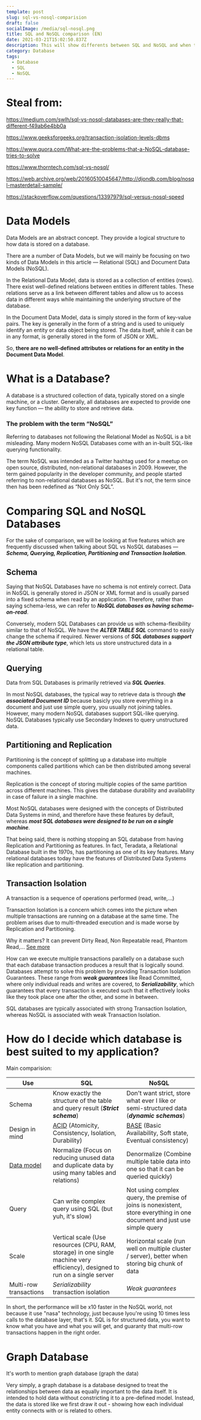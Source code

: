 ```yaml
---
template: post
slug: sql-vs-nosql-comparision
draft: false
socialImage: /media/sql-nosql.png
title: SQL and NoSQL comparison (EN)
date: 2021-03-21T15:02:50.837Z
description: This will show differents between SQL and NoSQL and when to use them.
category: Database
tags:
  - Database
  - SQL
  - NoSQL
---
```


# Steal from:

https://medium.com/swlh/sql-vs-nosql-databases-are-they-really-that-different-f49ab6e4bb0a

https://www.geeksforgeeks.org/transaction-isolation-levels-dbms

https://www.quora.com/What-are-the-problems-that-a-NoSQL-database-tries-to-solve

https://www.thorntech.com/sql-vs-nosql/

https://web.archive.org/web/20160510045647/http://djondb.com/blog/nosql-masterdetail-sample/

https://stackoverflow.com/questions/13397979/sql-versus-nosql-speed

# Data Models

Data Models are an abstract concept. They provide a logical structure to how data is stored on a database.

There are a number of Data Models, but we will mainly be focusing on two kinds of Data Models in this article — Relational (SQL) and Document Data Models (NoSQL).

In the Relational Data Model, data is stored as a collection of entities (rows). There exist well-defined relations between entities in different tables. These relations serve as a link between different tables and allow us to access data in different ways while maintaining the underlying structure of the database.

In the Document Data Model, data is simply stored in the form of key-value pairs. The key is generally in the form of a string and is used to uniquely identify an entity or data object being stored. The data itself, while it can be in any format, is generally stored in the form of JSON or XML.

So, **there are no well-defined attributes or relations for an entity in the Document Data Model**.

# What is a Database?

A database is a structured collection of data, typically stored on a single machine, or a cluster. Generally, all databases are expected to provide one key function — the ability to store and retrieve data.

### The problem with the term “NoSQL”

Referring to databases not following the Relational Model as NoSQL is a bit misleading. Many modern NoSQL Databases come with an in-built SQL-like querying functionality.

The term NoSQL was intended as a Twitter hashtag used for a meetup on open source, distributed, non-relational databases in 2009. However, the term gained popularity in the developer community, and people started referring to non-relational databases as NoSQL. But it's not, the term since then has been redefined as “Not Only SQL”.

# Comparing SQL and NoSQL Databases

For the sake of comparison, we will be looking at five features which are frequently discussed when talking about SQL vs NoSQL databases — **_Schema, Querying, Replication, Partitioning and Transaction Isolation_**.

## Schema

Saying that NoSQL Databases have no schema is not entirely correct. Data in NoSQL is generally stored in JSON or XML format and is usually parsed into a fixed schema when read by an application. Therefore, rather than saying schema-less, we can refer to **_NoSQL databases as having schema-on-read_**.

Conversely, modern SQL Databases can provide us with schema-flexibility similar to that of NoSQL. We have the **_ALTER TABLE SQL_** command to easily change the schema if required. Newer versions of **_SQL databases support the JSON attribute type_**, which lets us store unstructured data in a relational table.

## Querying

Data from SQL Databases is primarily retrieved via **_SQL Queries_**.

In most NoSQL databases, the typical way to retrieve data is through **_the associated Document ID_** because basicly you store everything in a document and just use simple query, you usually not joining tables. However, many modern NoSQL databases support SQL-like querying. NoSQL Databases typically use Secondary Indexes to query unstructured data.

## Partitioning and Replication

Partitioning is the concept of splitting up a database into multiple components called partitions which can be then distributed among several machines.

Replication is the concept of storing multiple copies of the same partition across different machines. This gives the database durability and availability in case of failure in a single machine.

Most NoSQL databases were designed with the concepts of Distributed Data Systems in mind, and therefore have these features by default, whereas **_most SQL databases were designed to be run on a single machine_**.

That being said, there is nothing stopping an SQL database from having Replication and Partitioning as features. In fact, Teradata, a Relational Database built in the 1970s, has partitioning as one of its key features. Many relational databases today have the features of Distributed Data Systems like replication and partitioning.

## Transaction Isolation

A transaction is a sequence of operations performed (read, write,...)

Transaction Isolation is a concern which comes into the picture when multiple transactions are running on a database at the same time. The problem arises due to multi-threaded execution and is made worse by Replication and Partitioning.

Why it matters? It can prevent Dirty Read, Non Repeatable read, Phantom Read,... [See more](https://www.geeksforgeeks.org/transaction-isolation-levels-dbms/#:~:text=Based%20on%20these%20phenomena%2C%20The,transaction%2C%20thereby%20allowing%20dirty%20reads.&text=Serializable%20%E2%80%93%20This%20is%20the%20Highest%20isolation%20level.)

How can we execute multiple transactions parallelly on a database such that each database transaction produces a result that is logically sound. Databases attempt to solve this problem by providing Transaction Isolation Guarantees. These range from **_weak guarantees_** like Read Committed, where only individual reads and writes are covered, to **_Serializability_**, which guarantees that every transaction is executed such that it effectively looks like they took place one after the other, and some in between.

SQL databases are typically associated with strong Transaction Isolation, whereas NoSQL is associated with weak Transaction Isolation.

# How do I decide which database is best suited to my application?

Main comparision:

| Use                                                                                               | SQL                                                                                                                          | NoSQL                                                                                                                            |
| ------------------------------------------------------------------------------------------------- | ---------------------------------------------------------------------------------------------------------------------------- | -------------------------------------------------------------------------------------------------------------------------------- |
| Schema                                                                                            | Know exactly the structure of the table and query result (**_Strict schema_**)                                               | Don't want strict, store what ever I like or semi-structured data (**_dynamic schemas_**)                                        |
| Design in mind                                                                                    | [ACID](https://en.wikipedia.org/wiki/ACID) (Atomicity, Consistency, Isolation, Durability)                                   | [BASE](https://www.lifewire.com/abandoning-acid-in-favor-of-base-1019674) (Basic Availability, Soft state, Eventual consistency) |
| [Data model](https://www.tutorialspoint.com/difference-between-normalization-and-denormalization) | Normalize (Focus on reducing unused data and duplicate data by using many tables and relations)                              | Denormalize (Combine multiple table data into one so that it can be queried quickly)                                             |
| Query                                                                                             | Can write complex query using SQL (but yuh, it's slow)                                                                       | Not using complex query, the premise of joins is nonexistent, store everything in one document and just use simple query         |
| Scale                                                                                             | Vertical scale (Use resources (CPU, RAM, storage) in one single machine very efficiency), designed to run on a single server | Horizontal scale (run well on multiple cluster / server), better when storing big chunk of data                                  |
| Multi-row transactions                                                                            | _Serializability_ transaction isolation                                                                                      | _Weak guarantees_                                                                                                                |

In short, the performance will be x10 faster in the NoSQL world, not because it use "nasa" technology, just because lyou're using 10 times less calls to the database layer, that's it. SQL is for structured data, you want to know what you have and what you will get, and guaranty that multi-row transactions happen in the right order.

# Graph Database

It's worth to mention graph database (graph the data)

Very simply, a graph database is a database designed to treat the relationships between data as equally important to the data itself. It is intended to hold data without constricting it to a pre-defined model. Instead, the data is stored like we first draw it out - showing how each individual entity connects with or is related to others.
